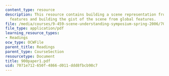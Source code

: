 ```yaml
---
content_type: resource
description: This resource contains building a scene representation from global image
  features and building the gist of the scene from global features.
file: /media/courses/9-459-scene-understanding-symposium-spring-2006/7071e712650f4866d011ddd8fbcb98c7_900paper1.pdf
file_type: application/pdf
learning_resource_types:
- Readings
ocw_type: OCWFile
parent_title: Readings
parent_type: CourseSection
resourcetype: Document
title: 900paper1.pdf
uid: 7071e712-650f-4866-d011-ddd8fbcb98c7
---
```

